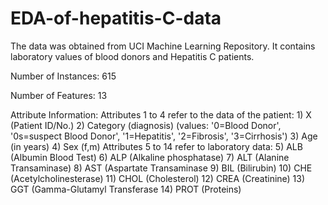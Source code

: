 # EDA-of-hepatitis-C-data

The data was obtained from UCI Machine Learning Repository.
It contains laboratory values of blood donors and Hepatitis C patients.

Number of Instances: 615

Number of Features: 13

Attribute Information:
     Attributes 1 to 4 refer to the data of the patient:
          1) X (Patient ID/No.)
          2) Category (diagnosis) (values: '0=Blood Donor', '0s=suspect Blood Donor', '1=Hepatitis', '2=Fibrosis', '3=Cirrhosis')
          3) Age (in years)
          4) Sex (f,m)
      Attributes 5 to 14 refer to laboratory data:
          5) ALB (Albumin Blood Test)
          6) ALP (Alkaline phosphatase)
          7) ALT (Alanine Transaminase)
          8) AST (Aspartate Transaminase
          9) BIL (Bilirubin)
          10) CHE (Acetylcholinesterase)
          11) CHOL (Cholesterol)
          12) CREA (Creatinine)
          13) GGT (Gamma-Glutamyl Transferase
          14) PROT (Proteins)

